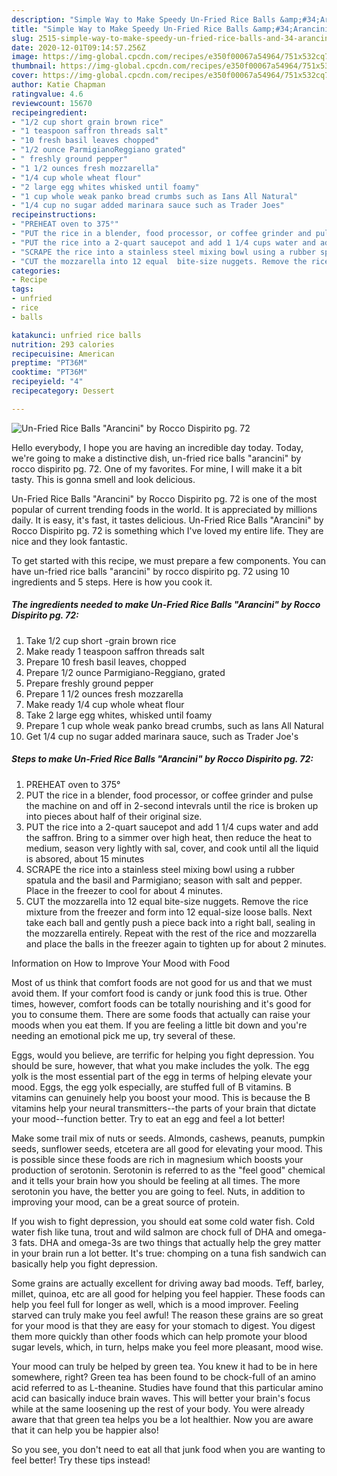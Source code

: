 ```yaml
---
description: "Simple Way to Make Speedy Un-Fried Rice Balls &amp;#34;Arancini&amp;#34; by Rocco Dispirito pg. 72"
title: "Simple Way to Make Speedy Un-Fried Rice Balls &amp;#34;Arancini&amp;#34; by Rocco Dispirito pg. 72"
slug: 2515-simple-way-to-make-speedy-un-fried-rice-balls-and-34-arancini-and-34-by-rocco-dispirito-pg-72
date: 2020-12-01T09:14:57.256Z
image: https://img-global.cpcdn.com/recipes/e350f00067a54964/751x532cq70/un-fried-rice-balls-arancini-by-rocco-dispirito-pg-72-recipe-main-photo.jpg
thumbnail: https://img-global.cpcdn.com/recipes/e350f00067a54964/751x532cq70/un-fried-rice-balls-arancini-by-rocco-dispirito-pg-72-recipe-main-photo.jpg
cover: https://img-global.cpcdn.com/recipes/e350f00067a54964/751x532cq70/un-fried-rice-balls-arancini-by-rocco-dispirito-pg-72-recipe-main-photo.jpg
author: Katie Chapman
ratingvalue: 4.6
reviewcount: 15670
recipeingredient:
- "1/2 cup short grain brown rice"
- "1 teaspoon saffron threads salt"
- "10 fresh basil leaves chopped"
- "1/2 ounce ParmigianoReggiano grated"
- " freshly ground pepper"
- "1 1/2 ounces fresh mozzarella"
- "1/4 cup whole wheat flour"
- "2 large egg whites whisked until foamy"
- "1 cup whole weak panko bread crumbs such as Ians All Natural"
- "1/4 cup no sugar added marinara sauce such as Trader Joes"
recipeinstructions:
- "PREHEAT oven to 375°"
- "PUT the rice in a blender, food processor, or coffee grinder and pulse the machine on and off in 2-second intevrals until the rice is broken up into pieces about half of their original size."
- "PUT the rice into a 2-quart saucepot and add 1 1/4 cups water and add the saffron. Bring to a simmer over high heat, then reduce the heat to medium, season very lightly with sal, cover, and cook until all the liquid is absored, about 15 minutes"
- "SCRAPE the rice into a stainless steel mixing bowl using a rubber spatula and the basil and Parmigiano; season with salt and pepper. Place in the freezer to cool for about 4 minutes."
- "CUT the mozzarella into 12 equal  bite-size nuggets. Remove the rice mixture from the freezer and form into 12 equal-size loose balls. Next take each ball and gently push a piece back into a right ball, sealing in the mozzarella entirely.  Repeat with the rest of the rice and mozzarella and place the balls in the freezer again to tighten up for about 2 minutes."
categories:
- Recipe
tags:
- unfried
- rice
- balls

katakunci: unfried rice balls 
nutrition: 293 calories
recipecuisine: American
preptime: "PT36M"
cooktime: "PT36M"
recipeyield: "4"
recipecategory: Dessert

---
```



![Un-Fried Rice Balls &#34;Arancini&#34; by Rocco Dispirito pg. 72](https://img-global.cpcdn.com/recipes/e350f00067a54964/751x532cq70/un-fried-rice-balls-arancini-by-rocco-dispirito-pg-72-recipe-main-photo.jpg)

Hello everybody, I hope you are having an incredible day today. Today, we're going to make a distinctive dish, un-fried rice balls &#34;arancini&#34; by rocco dispirito pg. 72. One of my favorites. For mine, I will make it a bit tasty. This is gonna smell and look delicious.



Un-Fried Rice Balls &#34;Arancini&#34; by Rocco Dispirito pg. 72 is one of the most popular of current trending foods in the world. It is appreciated by millions daily. It is easy, it's fast, it tastes delicious. Un-Fried Rice Balls &#34;Arancini&#34; by Rocco Dispirito pg. 72 is something which I've loved my entire life. They are nice and they look fantastic.


To get started with this recipe, we must prepare a few components. You can have un-fried rice balls &#34;arancini&#34; by rocco dispirito pg. 72 using 10 ingredients and 5 steps. Here is how you cook it.

<!--inarticleads1-->

##### The ingredients needed to make Un-Fried Rice Balls &#34;Arancini&#34; by Rocco Dispirito pg. 72:

1. Take 1/2 cup short -grain brown rice
1. Make ready 1 teaspoon saffron threads salt
1. Prepare 10 fresh basil leaves, chopped
1. Prepare 1/2 ounce Parmigiano-Reggiano, grated
1. Prepare  freshly ground pepper
1. Prepare 1 1/2 ounces fresh mozzarella
1. Make ready 1/4 cup whole wheat flour
1. Take 2 large egg whites, whisked until foamy
1. Prepare 1 cup whole weak panko bread crumbs, such as Ians All Natural
1. Get 1/4 cup no sugar added marinara sauce, such as Trader Joe&#39;s




<!--inarticleads2-->

##### Steps to make Un-Fried Rice Balls &#34;Arancini&#34; by Rocco Dispirito pg. 72:

1. PREHEAT oven to 375°
1. PUT the rice in a blender, food processor, or coffee grinder and pulse the machine on and off in 2-second intevrals until the rice is broken up into pieces about half of their original size.
1. PUT the rice into a 2-quart saucepot and add 1 1/4 cups water and add the saffron. Bring to a simmer over high heat, then reduce the heat to medium, season very lightly with sal, cover, and cook until all the liquid is absored, about 15 minutes
1. SCRAPE the rice into a stainless steel mixing bowl using a rubber spatula and the basil and Parmigiano; season with salt and pepper. Place in the freezer to cool for about 4 minutes.
1. CUT the mozzarella into 12 equal  bite-size nuggets. Remove the rice mixture from the freezer and form into 12 equal-size loose balls. Next take each ball and gently push a piece back into a right ball, sealing in the mozzarella entirely.  Repeat with the rest of the rice and mozzarella and place the balls in the freezer again to tighten up for about 2 minutes.




Information on How to Improve Your Mood with Food


Most of us think that comfort foods are not good for us and that we must avoid them. If your comfort food is candy or junk food this is true. Other times, however, comfort foods can be totally nourishing and it's good for you to consume them. There are some foods that actually can raise your moods when you eat them. If you are feeling a little bit down and you're needing an emotional pick me up, try several of these.

Eggs, would you believe, are terrific for helping you fight depression. You should be sure, however, that what you make includes the yolk. The egg yolk is the most essential part of the egg in terms of helping elevate your mood. Eggs, the egg yolk especially, are stuffed full of B vitamins. B vitamins can genuinely help you boost your mood. This is because the B vitamins help your neural transmitters--the parts of your brain that dictate your mood--function better. Try to eat an egg and feel a lot better!

Make some trail mix of nuts or seeds. Almonds, cashews, peanuts, pumpkin seeds, sunflower seeds, etcetera are all good for elevating your mood. This is possible since these foods are rich in magnesium which boosts your production of serotonin. Serotonin is referred to as the "feel good" chemical and it tells your brain how you should be feeling at all times. The more serotonin you have, the better you are going to feel. Nuts, in addition to improving your mood, can be a great source of protein.

If you wish to fight depression, you should eat some cold water fish. Cold water fish like tuna, trout and wild salmon are chock full of DHA and omega-3 fats. DHA and omega-3s are two things that actually help the grey matter in your brain run a lot better. It's true: chomping on a tuna fish sandwich can basically help you fight depression. 

Some grains are actually excellent for driving away bad moods. Teff, barley, millet, quinoa, etc are all good for helping you feel happier. These foods can help you feel full for longer as well, which is a mood improver. Feeling starved can truly make you feel awful! The reason these grains are so great for your mood is that they are easy for your stomach to digest. You digest them more quickly than other foods which can help promote your blood sugar levels, which, in turn, helps make you feel more pleasant, mood wise.

Your mood can truly be helped by green tea. You knew it had to be in here somewhere, right? Green tea has been found to be chock-full of an amino acid referred to as L-theanine. Studies have found that this particular amino acid can basically induce brain waves. This will better your brain's focus while at the same loosening up the rest of your body. You were already aware that that green tea helps you be a lot healthier. Now you are aware that it can help you be happier also!

So you see, you don't need to eat all that junk food when you are wanting to feel better! Try  these tips  instead!

